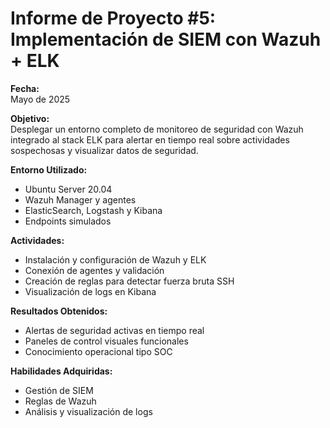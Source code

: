 # Informe de Proyecto #5: Implementación de SIEM con Wazuh + ELK

**Fecha:**  
Mayo de 2025

**Objetivo:**  
Desplegar un entorno completo de monitoreo de seguridad con Wazuh integrado al stack ELK para alertar en tiempo real sobre actividades sospechosas y visualizar datos de seguridad.

**Entorno Utilizado:**  
- Ubuntu Server 20.04  
- Wazuh Manager y agentes  
- ElasticSearch, Logstash y Kibana  
- Endpoints simulados

**Actividades:**  
- Instalación y configuración de Wazuh y ELK  
- Conexión de agentes y validación  
- Creación de reglas para detectar fuerza bruta SSH  
- Visualización de logs en Kibana

**Resultados Obtenidos:**  
- Alertas de seguridad activas en tiempo real  
- Paneles de control visuales funcionales  
- Conocimiento operacional tipo SOC

**Habilidades Adquiridas:**  
- Gestión de SIEM  
- Reglas de Wazuh  
- Análisis y visualización de logs
